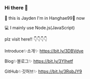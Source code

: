 ### Hi there 👋

🧑‍ this is Jayden 
I'm in Hanghae99🌱 now 

💻 I mainly use Node.js(JavaScript)

plz visit here!! 👇👇👇👇
 
Introduce✨소개✨ https://bit.ly/3DBVdye 

Blog✨블로그✨ https://bit.ly/3Ylhetf

GitHub✨깃허브✨ https://bit.ly/3RqbJY9


<!--
**jaehunju1996/jaehunju1996** is a ✨ _special_ ✨ repository because its `README.md` (this file) appears on your GitHub profile.

Here are some ideas to get you started:

- 🔭 I’m currently working on ...
- 🌱 I’m currently learning ...
- 👯 I’m looking to collaborate on ...
- 🤔 I’m looking for help with ...
- 💬 Ask me about ...
- 📫 How to reach me: ...
- 😄 Pronouns: ...
- ⚡ Fun fact: ...
-->
